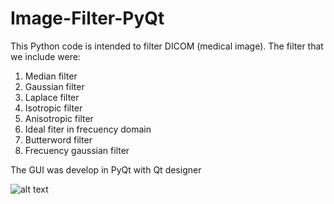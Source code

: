 # Image-Filter-PyQt

This Python code is intended to filter DICOM (medical image). The filter that we include were:
1. Median filter
2. Gaussian filter
3. Laplace filter
4. Isotropic filter
5. Anisotropic filter
6. Ideal fiter in frecuency domain
7. Butterword filter
8. Frecuency gaussian filter

The GUI was develop in PyQt with Qt designer

![alt text](https://raw.githubusercontent.com/JScasG/Image-Filter-PyQt/blob/master/Images/main.PNG)
